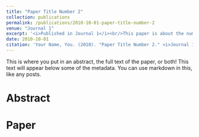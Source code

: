 ```yaml
---
title: "Paper Title Number 2"
collection: publications
permalink: /publications/2010-10-01-paper-title-number-2
venue: "Journal 1"
excerpt: '<i>Published in Journal 1</i><br/>This paper is about the number 2. The number 3 is left for future work.'
date: 2010-10-01
citation: 'Your Name, You. (2010). "Paper Title Number 2." <i>Journal 1</i>. 1(2). http://academicpages.github.io/publications/paper2.pdf'
---
```


This is where you put in an abstract, the full text of the paper, or both! This text will appear below some of the metadata. You can use markdown in this, like any posts.

Abstract
======

Paper
======
